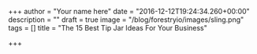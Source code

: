 +++
author = "Your name here"
date = "2016-12-12T19:24:34.260+00:00"
description = ""
draft = true
image = "/blog/forestryio/images/sling.png"
tags = []
title = "The 15 Best Tip Jar Ideas For Your Business"

+++

